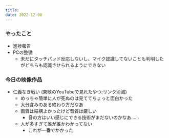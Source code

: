 ```yaml
---
title:
date: 2022-12-08
---
```


### やったこと
+ 進捗報告
+ PCの整備
  + 未だにタッチパッド反応しないし、マイク認識してないことも判明したがどちらも認識させられるようにできない

### 今日の映像作品
+ 仁義なき戦い (東映のYouTubeで見れたやつ;リンク消滅)
  + めっちゃ簡単に人が死ぬのは見ててちょっと面白かった
  + 大分含みのある終わり方だなあ
  + 画質は結構よかったけど音質は厳しい
    + 音の方はいい感じにできる技術がまだないのかなあ……
  + 人が多すぎて誰が誰かわかってない
    + これが一番でかかった
